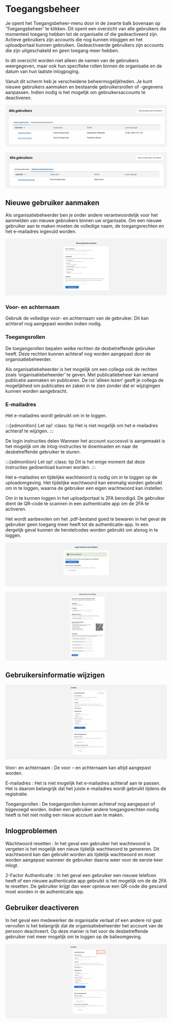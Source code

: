 
# Toegangsbeheer

Je opent het Toegangsbeheer-menu door in de zwarte balk bovenaan op 'Toegangsbeheer' te klikken. Dit opent een overzicht van
alle gebruikers die momenteel toegang hebben tot de organisatie of die gedeactiveerd zijn. Actieve gebruikers zijn accounts
die nog kunnen inloggen en het uploadportaal kunnen gebruiken. Gedeactiveerde gebruikers zijn accounts die zijn uitgeschakeld en
geen toegang meer hebben.

In dit overzicht worden niet alleen de namen van de gebruikers weergegeven, maar ook hun specifieke rollen binnen de organisatie
en de datum van hun laatste inlogpoging.

Vanuit dit scherm heb je verscheidene beheermogelijkheden. Je kunt nieuwe gebruikers aanmaken en bestaande gebruikersrollen of
-gegevens aanpassen. Indien nodig is het mogelijk om gebruikersaccounts te deactiveren.

![Alle actieve gebruikers tab](img/organisatiebeheer_1.1.png)

![Alle gedeactiveerde gebruikers tab](img/organisatiebeheer_1.2.png)

## Nieuwe gebruiker aanmaken

Als organisatiebeheerder ben je onder andere verantwoordelijk voor het aanmelden van nieuwe gebruikers binnen uw organisatie.
Om een nieuwe gebruiker aan te maken moeten de volledige naam, de toegangsrechten en het e-mailadres ingevuld worden.

![Nieuwe gebruiker aanmaken scherm](img/organisatiebeheer_2.png)

### Voor- en achternaam

Gebruik de volledige voor- en achternaam van de gebruiker. Dit kan achteraf nog aangepast worden indien nodig.

### Toegangsrollen

De toegangsrollen bepalen welke rechten de desbetreffende gebruiker heeft. Deze rechten kunnen achteraf nog
worden aangepast door de organisatiebeheerder.

Als organisatiebeheerder is het mogelijk om een collega ook de rechten zoals  ‘organisatiebeheerder’ te geven. Met publicatiebeheer
kan iemand publicatie aanmaken en publiceren. De rol ‘alleen lezen’ geeft je collega de mogelijkheid om publicaties en zaken in te
zien zonder dat er wijzigingen kunnen worden aangebracht.

### E-mailadres

Het e-mailadres wordt gebruikt om in te loggen.

:::{admonition} Let op!
:class: tip
Het is niet mogelijk om het e-mailadres achteraf te wijzigen.
:::

De login instructies delen
Wanneer het account succesvol is aangemaakt is het mogelijk om de inlog-instructies te downloaden en naar de desbetreffende
gebruiker te sturen.

:::{admonition} Let op!
:class: tip
Dit is het enige moment dat deze instructies gedownload kunnen worden.
:::

Het e-mailadres en tijdelijke wachtwoord is nodig om in te loggen op de uploadomgeving. Het tijdelijke wachtwoord kan eenmalig
worden gebruikt om in te loggen, waarna de gebruiker een eigen wachtwoord kan instellen.

Om in te kunnen loggen in het uploadportaal is 2FA benodigd. De gebruiker dient de QR-code te scannen in een authenticatie
app om de 2FA te activeren.

Het wordt aanbevolen om het .pdf-bestand goed te bewaren in het geval de gebruiker geen toegang meer heeft tot de authenticatie-app.
In een dergelijk geval kunnen de herstelcodes worden gebruikt om alsnog in te loggen.

![Succesvol gebruiker aangemaakt scherm](img/organisatiebeheer_3.png)

![Login instructies scherm](img/organisatiebeheer_4.png)

## Gebruikersinformatie wijzigen

![Gebruikers beheer scherm](img/organisatiebeheer_5.png)

Voor- en achternaam
: De voor – en achternaam kan altijd aangepast worden.

E-mailadres
: Het is niet mogelijk het e-mailadres achteraf aan te passen. Het is daarom belangrijk dat het juiste e-mailadres wordt
gebruikt tijdens de registratie.

Toegangsrollen
: De toegangsrollen kunnen achteraf nog aangepast of bijgevoegd worden. Indien een gebruiker andere toegangsrechten
nodig heeft is het niet nodig een nieuw account aan te maken.

## Inlogproblemen

Wachtwoord resetten
: In het geval een gebruiker het wachtwoord is vergeten is het mogelijk een nieuw tijdelijk wachtwoord te genereren.
Dit wachtwoord kan dan gebruikt worden als tijdelijk wachtwoord en moet worden aangepast wanneer de gebruiker daarna
weer voor de eerste keer inlogt.

2-Factor Authenticatie
: In het geval een gebruiker een nieuwe telefoon heeft of een nieuwe authenticatie app gebruikt is het mogelijk om de de
2FA te resetten. De gebruiker krijgt dan weer opnieuw een QR-code die gescand moet worden in de authenticatie app.

## Gebruiker deactiveren

In het geval een medewerker de organisatie verlaat of een andere rol gaat vervullen is het belangrijk dat de organisatiebeheerder
het account van de persoon deactiveert. Op deze manier is het voor de desbetreffende gebruiker niet meer mogelijk om te loggen op
de balieomgeving.

![Account deactiveren](img/organisatiebeheer_6.png)
